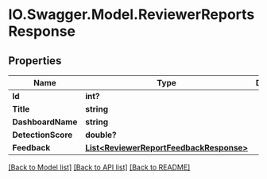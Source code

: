 # IO.Swagger.Model.ReviewerReportsResponse
## Properties

Name | Type | Description | Notes
------------ | ------------- | ------------- | -------------
**Id** | **int?** |  | [optional] 
**Title** | **string** |  | [optional] 
**DashboardName** | **string** |  | [optional] 
**DetectionScore** | **double?** |  | [optional] 
**Feedback** | [**List&lt;ReviewerReportFeedbackResponse&gt;**](ReviewerReportFeedbackResponse.md) |  | [optional] 

[[Back to Model list]](../README.md#documentation-for-models) [[Back to API list]](../README.md#documentation-for-api-endpoints) [[Back to README]](../README.md)

